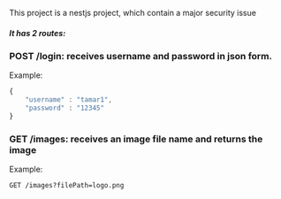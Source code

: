 This project is a nestjs project, which contain a major security issue

##### It has 2 routes:

### POST /login: receives username and password in json form.

Example:
```javascript
{
    "username" : "tamar1", 
    "password" : "12345"
}
```

### GET /images: receives an image file name and returns the image

Example:
```
GET /images?filePath=logo.png
```

